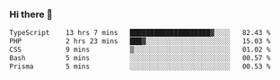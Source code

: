 ### Hi there 🌱
<!--START_SECTION:waka-->

```txt
TypeScript    13 hrs 7 mins   ████████████████████▓░░░░   82.43 %
PHP           2 hrs 23 mins   ███▓░░░░░░░░░░░░░░░░░░░░░   15.03 %
CSS           9 mins          ▒░░░░░░░░░░░░░░░░░░░░░░░░   01.02 %
Bash          5 mins          ░░░░░░░░░░░░░░░░░░░░░░░░░   00.57 %
Prisma        5 mins          ░░░░░░░░░░░░░░░░░░░░░░░░░   00.53 %
```

<!--END_SECTION:waka-->
<!--
**Dieg0raf/Dieg0raf** is a ✨ _special_ ✨ repository because its `README.md` (this file) appears on your GitHub profile.

Here are some ideas to get you started:

- 🔭 I’m currently working on ...
- 🌱 I’m currently learning ...
- 👯 I’m looking to collaborate on ...
- 🤔 I’m looking for help with ...
- 💬 Ask me about ...
- 📫 How to reach me: ...
- 😄 Pronouns: ...
- ⚡ Fun fact: ...
-->
